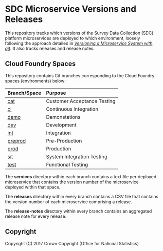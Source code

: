 # SDC Microservice Versions and Releases
This repository tracks which versions of the Survey Data Collection (SDC) platform microservices are deployed to which environment, loosely following the approach detailed in [_Versioning a Microservice System with git_](https://opencredo.com/versioning-a-microservice-system-with-git/). It also tracks releases and release notes.

## Cloud Foundry Spaces
This repository contains Git branches corresponding to the Cloud Foundry spaces (environments) below:

| Branch/Space                                                               | Purpose                     |
| :------------------------------------------------------------------------- | :-------------------------- |
| [cat](https://github.com/ONSdigital/sdc-service-versions/tree/cat)         | Customer Acceptance Testing |
| [ci](https://github.com/ONSdigital/sdc-service-versions/tree/ci)           | Continuous Integration      |
| [demo](https://github.com/ONSdigital/sdc-service-versions/tree/demo)       | Demonstations               |
| [dev](https://github.com/ONSdigital/sdc-service-versions/tree/dev)         | Development                 |
| [int](https://github.com/ONSdigital/sdc-service-versions/tree/int)         | Integration                 |
| [preprod](https://github.com/ONSdigital/sdc-service-versions/tree/preprod) | Pre-Production              |
| [prod](https://github.com/ONSdigital/sdc-service-versions/tree/prod)       | Production                  |
| [sit](https://github.com/ONSdigital/sdc-service-versions/tree/sit)         | System Integration Testing  |
| [test](https://github.com/ONSdigital/sdc-service-versions/tree/test)       | Functional Testing          |

The **services** directory within each branch contains a text file per deployed microservice that contains the version number of the microservice deployed within that space.

The **releases** directory within every branch contains a CSV file that contains the version number of each microservice comprising a release.

The **release-notes** directory within every branch contains an aggregated release note for every release.

## Copyright
Copyright (C) 2017 Crown Copyright (Office for National Statistics)
